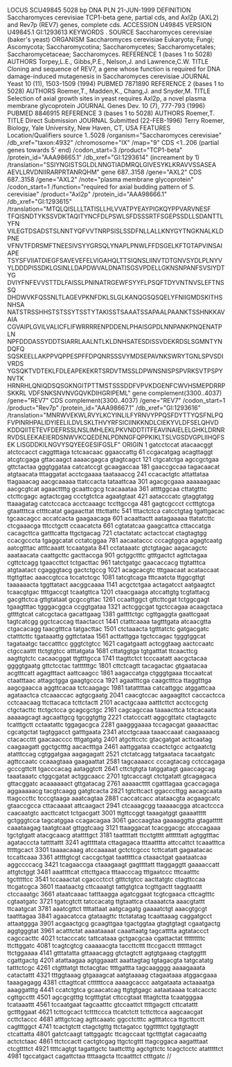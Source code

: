 LOCUS       SCU49845     5028 bp    DNA             PLN       21-JUN-1999
DEFINITION  Saccharomyces cerevisiae TCP1-beta gene, partial cds, and Axl2p
            (AXL2) and Rev7p (REV7) genes, complete cds.
ACCESSION   U49845
VERSION     U49845.1  GI:1293613
KEYWORDS    .
SOURCE      Saccharomyces cerevisiae (baker's yeast)
  ORGANISM  Saccharomyces cerevisiae
            Eukaryota; Fungi; Ascomycota; Saccharomycotina; Saccharomycetes;
            Saccharomycetales; Saccharomycetaceae; Saccharomyces.
REFERENCE   1  (bases 1 to 5028)
  AUTHORS   Torpey,L.E., Gibbs,P.E., Nelson,J. and Lawrence,C.W.
  TITLE     Cloning and sequence of REV7, a gene whose function is required for
            DNA damage-induced mutagenesis in Saccharomyces cerevisiae
  JOURNAL   Yeast 10 (11), 1503-1509 (1994)
  PUBMED    7871890
REFERENCE   2  (bases 1 to 5028)
  AUTHORS   Roemer,T., Madden,K., Chang,J. and Snyder,M.
  TITLE     Selection of axial growth sites in yeast requires Axl2p, a novel
            plasma membrane glycoprotein
  JOURNAL   Genes Dev. 10 (7), 777-793 (1996)
  PUBMED    8846915
REFERENCE   3  (bases 1 to 5028)
  AUTHORS   Roemer,T.
  TITLE     Direct Submission
  JOURNAL   Submitted (22-FEB-1996) Terry Roemer, Biology, Yale University, New
            Haven, CT, USA
FEATURES             Location/Qualifiers
     source          1..5028
                     /organism="Saccharomyces cerevisiae"
                     /db_xref="taxon:4932"
                     /chromosome="IX"
                     /map="9"
     CDS             <1..206 (partial genes towards 5' end)
                     /codon_start=3
                     /product="TCP1-beta"
                     /protein_id="AAA98665.1"
                     /db_xref="GI:1293614" (increament by 1)
                     /translation="SSIYNGISTSGLDLNNGTIADMRQLGIVESYKLKRAVVSSASEA
                     AEVLLRVDNIIRARPRTANRQHM"
     gene            687..3158
                     /gene="AXL2"
     CDS             687..3158
                     /gene="AXL2"
                     /note="plasma membrane glycoprotein"
                     /codon_start=1
                     /function="required for axial budding pattern of S.
                     cerevisiae"
                     /product="Axl2p"
                     /protein_id="AAA98666.1"
                     /db_xref="GI:1293615"
                     /translation="MTQLQISLLLTATISLLHLVVATPYEAYPIGKQYPPVARVNESF
                     TFQISNDTYKSSVDKTAQITYNCFDLPSWLSFDSSSRTFSGEPSSDLLSDANTTLYFN
                     VILEGTDSADSTSLNNTYQFVVTNRPSISLSSDFNLLALLKNYGYTNGKNALKLDPNE
                     VFNVTFDRSMFTNEESIVSYYGRSQLYNAPLPNWLFFDSGELKFTGTAPVINSAIAPE
                     TSYSFVIIATDIEGFSAVEVEFELVIGAHQLTTSIQNSLIINVTDTGNVSYDLPLNYV
                     YLDDDPISSDKLGSINLLDAPDWVALDNATISGSVPDELLGKNSNPANFSVSIYDTYG
                     DVIYFNFEVVSTTDLFAISSLPNINATRGEWFSYYFLPSQFTDYVNTNVSLEFTNSSQ
                     DHDWVKFQSSNLTLAGEVPKNFDKLSLGLKANQGSQSQELYFNIIGMDSKITHSNHSA
                     NATSTRSSHHSTSTSSYTSSTYTAKISSTSAAATSSAPAALPAANKTSSHNKKAVAIA
                     CGVAIPLGVILVALICFLIFWRRRRENPDDENLPHAISGPDLNNPANKPNQENATPLN
                     NPFDDDASSYDDTSIARRLAALNTLKLDNHSATESDISSVDEKRDSLSGMNTYNDQFQ
                     SQSKEELLAKPPVQPPESPFFDPQNRSSSVYMDSEPAVNKSWRYTGNLSPVSDIVRDS
                     YGSQKTVDTEKLFDLEAPEKEKRTSRDVTMSSLDPWNSNISPSPVRKSVTPSPYNVTK
                     HRNRHLQNIQDSQSGKNGITPTTMSTSSSDDFVPVKDGENFCWVHSMEPDRRPSKKRL
                     VDFSNKSNVNVGQVKDIHGRIPEML"
     gene            complement(3300..4037)
                     /gene="REV7"
     CDS             complement(3300..4037)
                     /gene="REV7"
                     /codon_start=1
                     /product="Rev7p"
                     /protein_id="AAA98667.1"
                     /db_xref="GI:1293616"
                     /translation="MNRWVEKWLRVYLKCYINLILFYRNVYPPQSFDYTTYQSFNLPQ
                     FVPINRHPALIDYIEELILDVLSKLTHVYRFSICIINKKNDLCIEKYVLDFSELQHVD
                     KDDQIITETEVFDEFRSSLNSLIMHLEKLPKVNDDTITFEAVINAIELELGHKLDRNR
                     RVDSLEEKAEIERDSNWVKCQEDENLPDNNGFQPPKIKLTSLVGSDVGPLIIHQFSEK
                     LISGDDKILNGVYSQYEEGESIFGSLF"
ORIGIN
        1 gatcctccat atacaacggt atctccacct caggtttaga tctcaacaac ggaaccattg
       61 ccgacatgag acagttaggt atcgtcgaga gttacaagct aaaacgagca gtagtcagct
      121 ctgcatctga agccgctgaa gttctactaa gggtggataa catcatccgt gcaagaccaa
      181 gaaccgccaa tagacaacat atgtaacata tttaggatat acctcgaaaa taataaaccg
      241 ccacactgtc attattataa ttagaaacag aacgcaaaaa ttatccacta tataattcaa
      301 agacgcgaaa aaaaaagaac aacgcgtcat agaacttttg gcaattcgcg tcacaaataa
      361 attttggcaa cttatgtttc ctcttcgagc agtactcgag ccctgtctca agaatgtaat
      421 aatacccatc gtaggtatgg ttaaagatag catctccaca acctcaaagc tccttgccga
      481 gagtcgccct cctttgtcga gtaattttca cttttcatat gagaacttat tttcttattc
      541 tttactctca catcctgtag tgattgacac tgcaacagcc accatcacta gaagaacaga
      601 acaattactt aatagaaaaa ttatatcttc ctcgaaacga tttcctgctt ccaacatcta
      661 cgtatatcaa gaagcattca cttaccatga cacagcttca gatttcatta ttgctgacag
      721 ctactatatc actactccat ctagtagtgg ccacgcccta tgaggcatat cctatcggaa
      781 aacaataccc cccagtggca agagtcaatg aatcgtttac atttcaaatt tccaatgata
      841 cctataaatc gtctgtagac aagacagctc aaataacata caattgcttc gacttaccga
      901 gctggctttc gtttgactct agttctagaa cgttctcagg tgaaccttct tctgacttac
      961 tatctgatgc gaacaccacg ttgtatttca atgtaatact cgagggtacg gactctgccg
     1021 acagcacgtc tttgaacaat acataccaat ttgttgttac aaaccgtcca tccatctcgc
     1081 tatcgtcaga tttcaatcta ttggcgttgt taaaaaacta tggttatact aacggcaaaa
     1141 acgctctgaa actagatcct aatgaagtct tcaacgtgac ttttgaccgt tcaatgttca
     1201 ctaacgaaga atccattgtg tcgtattacg gacgttctca gttgtataat gcgccgttac
     1261 ccaattggct gttcttcgat tctggcgagt tgaagtttac tgggacggca ccggtgataa
     1321 actcggcgat tgctccagaa acaagctaca gttttgtcat catcgctaca gacattgaag
     1381 gattttctgc cgttgaggta gaattcgaat tagtcatcgg ggctcaccag ttaactacct
     1441 ctattcaaaa tagtttgata atcaacgtta ctgacacagg taacgtttca tatgacttac
     1501 ctctaaacta tgtttatctc gatgacgatc ctatttcttc tgataaattg ggttctataa
     1561 acttattgga tgctccagac tgggtggcat tagataatgc taccatttcc gggtctgtcc
     1621 cagatgaatt actcggtaag aactccaatc ctgccaattt ttctgtgtcc atttatgata
     1681 cttatggtga tgtgatttat ttcaacttcg aagttgtctc cacaacggat ttgtttgcca
     1741 ttagttctct tcccaatatt aacgctacaa ggggtgaatg gttctcctac tattttttgc
     1801 cttctcagtt tacagactac gtgaatacaa acgtttcatt agagtttact aattcaagcc
     1861 aagaccatga ctgggtgaaa ttccaatcat ctaatttaac attagctgga gaagtgccca
     1921 agaatttcga caagctttca ttaggtttga aagcgaacca aggttcacaa tctcaagagc
     1981 tatattttaa catcattggc atggattcaa agataactca ctcaaaccac agtgcgaatg
     2041 caacgtccac aagaagttct caccactcca cctcaacaag ttcttacaca tcttctactt
     2101 acactgcaaa aatttcttct acctccgctg ctgctacttc ttctgctcca gcagcgctgc
     2161 cagcagccaa taaaacttca tctcacaata aaaaagcagt agcaattgcg tgcggtgttg
     2221 ctatcccatt aggcgttatc ctagtagctc tcatttgctt cctaatattc tggagacgca
     2281 gaagggaaaa tccagacgat gaaaacttac cgcatgctat tagtggacct gatttgaata
     2341 atcctgcaaa taaaccaaat caagaaaacg ctacaccttt gaacaacccc tttgatgatg
     2401 atgcttcctc gtacgatgat acttcaatag caagaagatt ggctgctttg aacactttga
     2461 aattggataa ccactctgcc actgaatctg atatttccag cgtggatgaa aagagagatt
     2521 ctctatcagg tatgaataca tacaatgatc agttccaatc ccaaagtaaa gaagaattat
     2581 tagcaaaacc cccagtacag cctccagaga gcccgttctt tgacccacag aataggtctt
     2641 cttctgtgta tatggatagt gaaccagcag taaataaatc ctggcgatat actggcaacc
     2701 tgtcaccagt ctctgatatt gtcagagaca gttacggatc acaaaaaact gttgatacag
     2761 aaaaactttt cgatttagaa gcaccagaga aggaaaaacg tacgtcaagg gatgtcacta
     2821 tgtcttcact ggacccttgg aacagcaata ttagcccttc tcccgtaaga aaatcagtaa
     2881 caccatcacc atataacgta acgaagcatc gtaaccgcca cttacaaaat attcaagact
     2941 ctcaaagcgg taaaaacgga atcactccca caacaatgtc aacttcatct tctgacgatt
     3001 ttgttccggt taaagatggt gaaaattttt gctgggtcca tagcatggaa ccagacagaa
     3061 gaccaagtaa gaaaaggtta gtagattttt caaataagag taatgtcaat gttggtcaag
     3121 ttaaggacat tcacggacgc atcccagaaa tgctgtgatt atacgcaacg atattttgct
     3181 taattttatt ttcctgtttt attttttatt agtggtttac agatacccta tattttattt
     3241 agtttttata cttagagaca tttaatttta attccattct tcaaatttca tttttgcact
     3301 taaaacaaag atccaaaaat gctctcgccc tcttcatatt gagaatacac tccattcaaa
     3361 attttgtcgt caccgctgat taatttttca ctaaactgat gaataatcaa aggccccacg
     3421 tcagaaccga ctaaagaagt gagttttatt ttaggaggtt gaaaaccatt attgtctggt
     3481 aaattttcat cttcttgaca tttaacccag tttgaatccc tttcaatttc tgctttttcc
     3541 tccaaactat cgaccctcct gtttctgtcc aacttatgtc ctagttccaa ttcgatcgca
     3601 ttaataactg cttcaaatgt tattgtgtca tcgttgactt taggtaattt ctccaaatgc
     3661 ataatcaaac tatttaagga agatcggaat tcgtcgaaca cttcagtttc cgtaatgatc
     3721 tgatcgtctt tatccacatg ttgtaattca ctaaaatcta aaacgtattt ttcaatgcat
     3781 aaatcgttct ttttattaat aatgcagatg gaaaatctgt aaacgtgcgt taatttagaa
     3841 agaacatcca gtataagttc ttctatatag tcaattaaag caggatgcct attaatggga
     3901 acgaactgcg gcaagttgaa tgactggtaa gtagtgtagt cgaatgactg aggtgggtat
     3961 acatttctat aaaataaaat caaattaatg tagcatttta agtataccct cagccacttc
     4021 tctacccatc tattcataaa gctgacgcaa cgattactat tttttttttc ttcttggatc
     4081 tcagtcgtcg caaaaacgta taccttcttt ttccgacctt ttttttagct ttctggaaaa
     4141 gtttatatta gttaaacagg gtctagtctt agtgtgaaag ctagtggttt cgattgactg
     4201 atattaagaa agtggaaatt aaattagtag tgtagacgta tatgcatatg tatttctcgc
     4261 ctgtttatgt ttctacgtac ttttgattta tagcaagggg aaaagaaata catactattt
     4321 tttggtaaag gtgaaagcat aatgtaaaag ctagaataaa atggacgaaa taaagagagg
     4381 cttagttcat cttttttcca aaaagcaccc aatgataata actaaaatga aaaggatttg
     4441 ccatctgtca gcaacatcag ttgtgtgagc aataataaaa tcatcacctc cgttgccttt
     4501 agcgcgtttg tcgtttgtat cttccgtaat tttagtctta tcaatgggaa tcataaattt
     4561 tccaatgaat tagcaatttc gtccaattct ttttgagctt cttcatattt gctttggaat
     4621 tcttcgcact tcttttccca ttcatctctt tcttcttcca aagcaacgat ccttctaccc
     4681 atttgctcag agttcaaatc ggcctctttc agtttatcca ttgcttcctt cagtttggct
     4741 tcactgtctt ctagctgttg ttctagatcc tggtttttct tggtgtagtt ctcattatta
     4801 gatctcaagt tattggagtc ttcagccaat tgctttgtat cagacaattg actctctaac
     4861 ttctccactt cactgtcgag ttgctcgttt ttagcggaca aagatttaat ctcgttttct
     4921 ttttcagtgt tagattgctc taattctttg agctgttctc tcagctcctc atatttttct
     4981 tgccatgact cagattctaa ttttaagcta ttcaatttct ctttgatc
//
